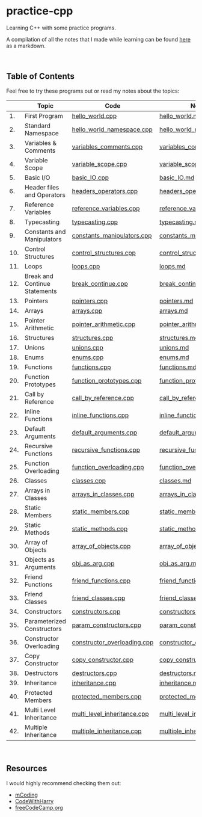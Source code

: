 # practice-cpp
Learning C++ with some practice programs.

A compilation of all the notes that I made while learning can be found [here](https://github.com/Chinmay-47/practice-cpp/blob/main/notes/all_notes.md) as a markdown.

<br>

## Table of Contents

Feel free to try these programs out or read my notes about the topics:

|     |  Topic  |  Code  |  Notes  |
|-------|---------------|------------|-------------|
|1.| First Program | [hello_world.cpp](https://github.com/Chinmay-47/practice-cpp/blob/main/src/hello_world.cpp) | [hello_world.md](https://github.com/Chinmay-47/practice-cpp/blob/main/notes/hello_world.md) |
|2.| Standard Namespace | [hello_world_namespace.cpp](https://github.com/Chinmay-47/practice-cpp/blob/main/src/hello_world_namespace.cpp) | [hello_world_namespace.md](https://github.com/Chinmay-47/practice-cpp/blob/main/notes/hello_world_namespace.md) |
|3.| Variables & Comments | [variables_comments.cpp](https://github.com/Chinmay-47/practice-cpp/blob/main/src/variables_comments.cpp) | [variables_comments.md](https://github.com/Chinmay-47/practice-cpp/blob/main/notes/variables_comments.md) |
|4.| Variable Scope | [variable_scope.cpp](https://github.com/Chinmay-47/practice-cpp/blob/main/src/variable_scope.cpp) | [variable_scope.md](https://github.com/Chinmay-47/practice-cpp/blob/main/notes/variable_scope.md) |
|5.| Basic I/O | [basic_IO.cpp](https://github.com/Chinmay-47/practice-cpp/blob/main/src/basic_IO.cpp) | [basic_IO.md](https://github.com/Chinmay-47/practice-cpp/blob/main/notes/basic_IO.md) |
|6.| Header files and Operators | [headers_operators.cpp](https://github.com/Chinmay-47/practice-cpp/blob/main/src/headers_operators.cpp) | [headers_operators.md](https://github.com/Chinmay-47/practice-cpp/blob/main/notes/headers_operators.md) |
|7.| Reference Variables | [reference_variables.cpp](https://github.com/Chinmay-47/practice-cpp/blob/main/src/reference_variables.cpp) | [reference_variables.md](https://github.com/Chinmay-47/practice-cpp/blob/main/notes/reference_variables.md) |
|8.| Typecasting | [typecasting.cpp](https://github.com/Chinmay-47/practice-cpp/blob/main/src/typecasting.cpp) | [typecasting.md](https://github.com/Chinmay-47/practice-cpp/blob/main/notes/typecasting.md) |
|9.| Constants and Manipulators | [constants_manipulators.cpp](https://github.com/Chinmay-47/practice-cpp/blob/main/src/constants_manipulators.cpp) | [constants_manipulators.md](https://github.com/Chinmay-47/practice-cpp/blob/main/notes/constants_manipulators.md) |
|10.| Control Structures | [control_structures.cpp](https://github.com/Chinmay-47/practice-cpp/blob/main/src/control_structures.cpp) | [control_structures.md](https://github.com/Chinmay-47/practice-cpp/blob/main/notes/control_structures.md) |
|11.| Loops | [loops.cpp](https://github.com/Chinmay-47/practice-cpp/blob/main/src/loops.cpp) | [loops.md](https://github.com/Chinmay-47/practice-cpp/blob/main/notes/loops.md) |
|12.| Break and Continue Statements | [break_continue.cpp](https://github.com/Chinmay-47/practice-cpp/blob/main/src/break_continue.cpp) | [break_continue.md](https://github.com/Chinmay-47/practice-cpp/blob/main/notes/break_continue.md) |
|13.| Pointers | [pointers.cpp](https://github.com/Chinmay-47/practice-cpp/blob/main/src/pointers.cpp) | [pointers.md](https://github.com/Chinmay-47/practice-cpp/blob/main/notes/pointers.md) |
|14.| Arrays | [arrays.cpp](https://github.com/Chinmay-47/practice-cpp/blob/main/src/arrays.cpp) | [arrays.md](https://github.com/Chinmay-47/practice-cpp/blob/main/notes/arrays.md) |
|15.| Pointer Arithmetic | [pointer_arithmetic.cpp](https://github.com/Chinmay-47/practice-cpp/blob/main/src/pointer_arithmetic.cpp) | [pointer_arithmetic.md](https://github.com/Chinmay-47/practice-cpp/blob/main/notes/pointer_arithmetic.md) |
|16.| Structures | [structures.cpp](https://github.com/Chinmay-47/practice-cpp/blob/main/src/structures.cpp)| [structures.md](https://github.com/Chinmay-47/practice-cpp/blob/main/notes/structures.md) |
|17.| Unions | [unions.cpp](https://github.com/Chinmay-47/practice-cpp/blob/main/src/unions.cpp)| [unions.md](https://github.com/Chinmay-47/practice-cpp/blob/main/notes/unions.md) |
|18.| Enums | [enums.cpp](https://github.com/Chinmay-47/practice-cpp/blob/main/src/enums.cpp) | [enums.md](https://github.com/Chinmay-47/practice-cpp/blob/main/notes/enums.md) |
|19.| Functions | [functions.cpp](https://github.com/Chinmay-47/practice-cpp/blob/main/src/functions.cpp) | [functions.md](https://github.com/Chinmay-47/practice-cpp/blob/main/notes/functions.md) |
|20.| Function Prototypes | [function_prototypes.cpp](https://github.com/Chinmay-47/practice-cpp/blob/main/src/function_prototypes.cpp) | [function_prototypes.md](https://github.com/Chinmay-47/practice-cpp/blob/main/notes/function_prototypes.md) |
|21.| Call by Reference | [call_by_reference.cpp](https://github.com/Chinmay-47/practice-cpp/blob/main/src/call_by_reference.cpp) | [call_by_reference.md](https://github.com/Chinmay-47/practice-cpp/blob/main/notes/call_by_reference.md) |
|22.| Inline Functions | [inline_functions.cpp](https://github.com/Chinmay-47/practice-cpp/blob/main/src/inline_functions.cpp) | [inline_functions.md](https://github.com/Chinmay-47/practice-cpp/blob/main/notes/inline_functions.md) |
|23.| Default Arguments | [default_arguments.cpp](https://github.com/Chinmay-47/practice-cpp/blob/main/src/default_arguments.cpp) | [default_arguments.md](https://github.com/Chinmay-47/practice-cpp/blob/main/notes/default_arguments.md) |
|24.| Recursive Functions | [recursive_functions.cpp](https://github.com/Chinmay-47/practice-cpp/blob/main/src/recursive_functions.cpp) | [recursive_functions.md](https://github.com/Chinmay-47/practice-cpp/blob/main/notes/recursive_functions.md) |
|25.| Function Overloading | [function_overloading.cpp](https://github.com/Chinmay-47/practice-cpp/blob/main/src/function_overloading.cpp) |[function_overloading.md](https://github.com/Chinmay-47/practice-cpp/blob/main/notes/function_overloading.md) |
|26.| Classes | [classes.cpp](https://github.com/Chinmay-47/practice-cpp/blob/main/src/classes.cpp) | [classes.md](https://github.com/Chinmay-47/practice-cpp/blob/main/notes/classes.md) |
|27.| Arrays in Classes | [arrays_in_classes.cpp](https://github.com/Chinmay-47/practice-cpp/blob/main/src/arrays_in_classes.cpp) | [arrays_in_classes.md](https://github.com/Chinmay-47/practice-cpp/blob/main/notes/arrays_in_classes.md) |
|28.| Static Members | [static_members.cpp](https://github.com/Chinmay-47/practice-cpp/blob/main/src/static_members.cpp) | [static_members.md](https://github.com/Chinmay-47/practice-cpp/blob/main/notes/static_members.md) |
|29.| Static Methods | [static_methods.cpp](https://github.com/Chinmay-47/practice-cpp/blob/main/src/static_methods.cpp) | [static_methods.md](https://github.com/Chinmay-47/practice-cpp/blob/main/notes/static_methods.md) |
|30.| Array of Objects | [array_of_objects.cpp](https://github.com/Chinmay-47/practice-cpp/blob/main/src/array_of_objects.cpp) | [array_of_objects.md](https://github.com/Chinmay-47/practice-cpp/blob/main/notes/array_of_objects.md) |
|31.| Objects as Arguments | [obj_as_arg.cpp](https://github.com/Chinmay-47/practice-cpp/blob/main/src/obj_as_arg.cpp) | [obj_as_arg.md](https://github.com/Chinmay-47/practice-cpp/blob/main/notes/obj_as_arg.md) |
|32.| Friend Functions | [friend_functions.cpp](https://github.com/Chinmay-47/practice-cpp/blob/main/src/friend_functions.cpp) | [friend_functions.md](https://github.com/Chinmay-47/practice-cpp/blob/main/notes/friend_functions.md) |
|33.| Friend Classes | [friend_classes.cpp](https://github.com/Chinmay-47/practice-cpp/blob/main/src/friend_classes.cpp) | [friend_classes.md](https://github.com/Chinmay-47/practice-cpp/blob/main/notes/friend_classes.md) |
|34.| Constructors | [constructors.cpp](https://github.com/Chinmay-47/practice-cpp/blob/main/src/constructors.cpp) | [constructors.md](https://github.com/Chinmay-47/practice-cpp/blob/main/notes/constructors.md) |
|35.| Parameterized Constructors | [param_constructors.cpp](https://github.com/Chinmay-47/practice-cpp/blob/main/src/param_constructors.cpp) | [param_constructors.md](https://github.com/Chinmay-47/practice-cpp/blob/main/notes/param_constructors.md) |
|36.| Constructor Overloading | [constructor_overloading.cpp](https://github.com/Chinmay-47/practice-cpp/blob/main/src/constructor_overloading.cpp) | [constructor_overloading.md](https://github.com/Chinmay-47/practice-cpp/blob/main/notes/constructor_overloading.md) |
|37.| Copy Constructor | [copy_constructor.cpp](https://github.com/Chinmay-47/practice-cpp/blob/main/src/copy_constructor.cpp) | [copy_constructor.md](https://github.com/Chinmay-47/practice-cpp/blob/main/notes/copy_constructor.md) |
|38.| Destructors | [destructors.cpp](https://github.com/Chinmay-47/practice-cpp/blob/main/src/destructors.cpp) | [destructors.md](https://github.com/Chinmay-47/practice-cpp/blob/main/notes/destructors.md) |
|39.| Inheritance | [inheritance.cpp](https://github.com/Chinmay-47/practice-cpp/blob/main/src/inheritance.cpp) | [inheritance.md](https://github.com/Chinmay-47/practice-cpp/blob/main/notes/inheritance.md) |
|40.| Protected Members | [protected_members.cpp](https://github.com/Chinmay-47/practice-cpp/blob/main/src/protected_members.cpp) | [protected_members.md](https://github.com/Chinmay-47/practice-cpp/blob/main/notes/protected_members.md) |
|41.| Multi Level Inheritance | [multi_level_inheritance.cpp](https://github.com/Chinmay-47/practice-cpp/blob/main/src/multi_level_inheritance.cpp) | [multi_level_inheritance.md](https://github.com/Chinmay-47/practice-cpp/blob/main/notes/multi_level_inheritance.md) |
|42.| Multiple Inheritance | [multiple_inheritance.cpp](https://github.com/Chinmay-47/practice-cpp/blob/main/src/multiple_inheritance.cpp) | [multiple_inheritance.md](https://github.com/Chinmay-47/practice-cpp/blob/main/notes/multiple_inheritance.md) |


<br>

## Resources
I would highly recommend checking them out:

- [mCoding](https://www.youtube.com/c/mCodingWithJamesMurphy)
- [CodeWithHarry](https://www.youtube.com/c/CodeWithHarry)
- [freeCodeCamp.org](https://www.youtube.com/c/Freecodecamp)
